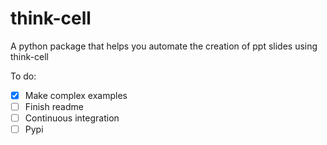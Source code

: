 # think-cell
A python package that helps you automate the creation of ppt slides using think-cell

To do:
- [x] Make complex examples
- [ ] Finish readme
- [ ] Continuous integration
- [ ] Pypi